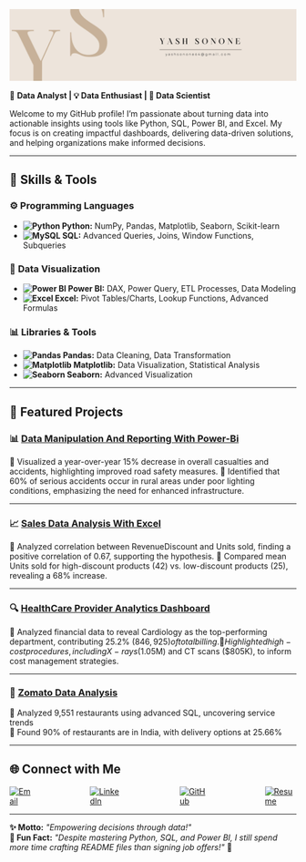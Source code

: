 ![Banner](https://github.com/Yash-Sonone64/Yash-Sonone64/blob/main/Yash%20Sonone.jpg)


🎯 **Data Analyst | 💡 Data Enthusiast | 🚀 Data Scientist**  

Welcome to my GitHub profile! I’m passionate about turning data into actionable insights using tools like Python, SQL, Power BI, and Excel. My focus is on creating impactful dashboards, delivering data-driven solutions, and helping organizations make informed decisions.

---

## 🧰 **Skills & Tools**

### ⚙️ **Programming Languages**
- **<img src="https://cdn.jsdelivr.net/gh/devicons/devicon/icons/python/python-original.svg" alt="Python" width="30" height="30" /> Python:** NumPy, Pandas, Matplotlib, Seaborn, Scikit-learn  
- **<img src="https://cdn.jsdelivr.net/gh/devicons/devicon/icons/mysql/mysql-original.svg" alt="MySQL" width="30" height="30" /> SQL:** Advanced Queries, Joins, Window Functions, Subqueries  

### 🎨 **Data Visualization**
- **<img src="https://upload.wikimedia.org/wikipedia/commons/c/cf/New_Power_BI_Logo.svg" alt="Power BI" width="30" height="30" /> Power BI:** DAX, Power Query, ETL Processes, Data Modeling  
- **<img src="https://img.icons8.com/color/48/null/microsoft-excel-2019--v1.png" alt="Excel" width="30" height="30" /> Excel:** Pivot Tables/Charts, Lookup Functions, Advanced Formulas  

### 📊 **Libraries & Tools**
- **<img src="https://cdn.jsdelivr.net/gh/devicons/devicon/icons/pandas/pandas-original-wordmark.svg" alt="Pandas" width="30" height="30" /> Pandas:** Data Cleaning, Data Transformation  
- **<img src="https://matplotlib.org/_static/images/logo2.svg" alt="Matplotlib" width="30" height="30" /> Matplotlib:** Data Visualization, Statistical Analysis  
- **<img src="https://seaborn.pydata.org/_static/logo-wide-lightbg.svg" alt="Seaborn" width="60" height="20" /> Seaborn:** Advanced Visualization  

---

## 🌟 **Featured Projects**

### 📊 **[Data Manipulation And Reporting With Power-Bi](https://github.com/Yash-Sonone64/Data-Manpiulation-And-Reporting-With-Power-BI)**  
🔸 Visualized a year-over-year 15% decrease in overall casualties and accidents, highlighting improved road safety measures.
🔸 Identified that 60% of serious accidents occur in rural areas under poor lighting conditions, emphasizing the need for enhanced infrastructure. 

---

### 📈 **[Sales Data Analysis With Excel](https://github.com/Yash-Sonone64/Sales-Data-Analysis-With-Excel)**  
🔸 Analyzed correlation between RevenueDiscount and Units sold, finding a positive correlation of 0.67, supporting the hypothesis.
🔸 Compared mean Units sold for high-discount products (42) vs. low-discount products (25), revealing a 68% increase. 

---

### 🔍 **[HealthCare Provider Analytics Dashboard](https://github.com/Yash-Sonone64/Healthcare-Analytics)**  
🔸 Analyzed financial data to reveal Cardiology as the top-performing department, contributing 25.2% ($846,925) of total billing.
🔸 Highlighted high-cost procedures, including X-rays ($1.05M) and CT scans ($805K), to inform cost management strategies.

---

### 🍴 **[Zomato Data Analysis](https://github.com/Yash-Sonone64/Zomato-Data-Analysis-SQL-)**  
🔸 Analyzed 9,551 restaurants using advanced SQL, uncovering service trends  
🔸 Found 90% of restaurants are in India, with delivery options at 25.66%

---

## 🌐 **Connect with Me**  

 <span style="display: flex; gap: 100px;">
    <a href="mailto:yashsonone64@gmail.com" target="_blank">
      <img src="https://img.icons8.com/color/48/000000/gmail-new.png" alt="Email" width="30" height="30" />
    </a>
    <a href="https://www.linkedin.com/in/yash-sonone64" target="_blank">
      <img src="https://cdn.jsdelivr.net/gh/devicons/devicon/icons/linkedin/linkedin-original.svg" alt="LinkedIn" width="30" height="30"/>
    </a>
    <a href="https://github.com/Yash-Sonone64" target="_blank">
      <img src="https://cdn.jsdelivr.net/gh/devicons/devicon/icons/github/github-original.svg" alt="GitHub" width="30" height="30"/>
    </a>
    <a href="https://drive.google.com/file/d/1qFvEf_0eOvLF4e836Yl8xJfzuCX9tKCG/view?usp=drive_link" target="_blank">
      <img src="https://img.icons8.com/color/48/000000/resume.png" alt="Resume" width="30" height="30" />
    </a>
  </span>

---

**✨ Motto:** *"Empowering decisions through data!"*  
**📌 Fun Fact:**  *"Despite mastering Python, SQL, and Power BI, I still spend more time crafting README files than signing job offers!"* 🚀  
